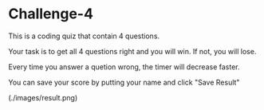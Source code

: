# Challenge-4

This is a coding quiz that contain 4 questions.

Your task is to get all 4 questions right and you will win. If not, you will lose. 

Every time you answer a quetion wrong, the timer will decrease faster.

You can save your score by putting your name and click "Save Result"

(./images/result.png)


